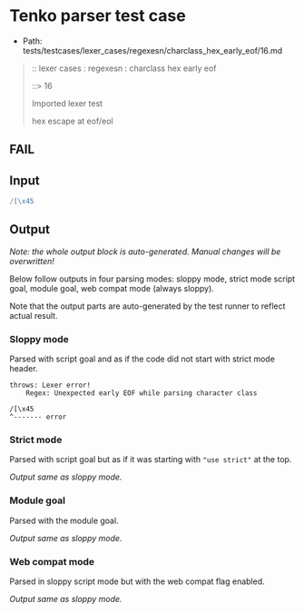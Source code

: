 # Tenko parser test case

- Path: tests/testcases/lexer_cases/regexesn/charclass_hex_early_eof/16.md

> :: lexer cases : regexesn : charclass hex early eof
>
> ::> 16
>
> Imported lexer test
>
> hex escape at eof/eol

## FAIL

## Input

`````js
/[\x45
`````

## Output

_Note: the whole output block is auto-generated. Manual changes will be overwritten!_

Below follow outputs in four parsing modes: sloppy mode, strict mode script goal, module goal, web compat mode (always sloppy).

Note that the output parts are auto-generated by the test runner to reflect actual result.

### Sloppy mode

Parsed with script goal and as if the code did not start with strict mode header.

`````
throws: Lexer error!
    Regex: Unexpected early EOF while parsing character class

/[\x45
^------- error
`````

### Strict mode

Parsed with script goal but as if it was starting with `"use strict"` at the top.

_Output same as sloppy mode._

### Module goal

Parsed with the module goal.

_Output same as sloppy mode._

### Web compat mode

Parsed in sloppy script mode but with the web compat flag enabled.

_Output same as sloppy mode._

